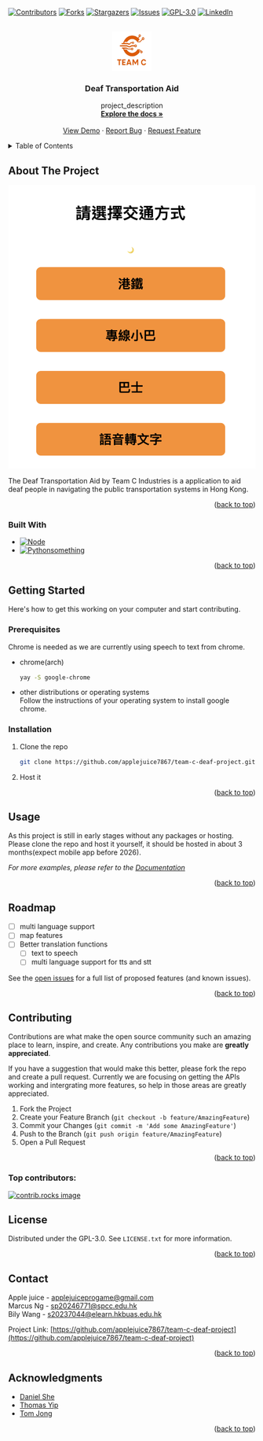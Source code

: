 <!-- Improved compatibility of back to top link: See: https://github.com/othneildrew/Best-README-Template/pull/73 -->
<a id="readme-top"></a>
<!--
*** Thanks for checking out the Best-README-Template. If you have a suggestion
*** that would make this better, please fork the repo and create a pull request
*** or simply open an issue with the tag "enhancement".
*** Don't forget to give the project a star!
*** Thanks again! Now go create something AMAZING! :D
-->



<!-- PROJECT SHIELDS -->
<!--
*** I'm using markdown "reference style" links for readability.
*** Reference links are enclosed in brackets [ ] instead of parentheses ( ).
*** See the bottom of this document for the declaration of the reference variables
*** for contributors-url, forks-url, etc. This is an optional, concise syntax you may use.
*** https://www.markdownguide.org/basic-syntax/#reference-style-links
-->
[![Contributors][contributors-shield]][contributors-url]
[![Forks][forks-shield]][forks-url]
[![Stargazers][stars-shield]][stars-url]
[![Issues][issues-shield]][issues-url]
[![GPL-3.0][license-shield]][license-url]
[![LinkedIn][linkedin-shield]][linkedin-url]



<!-- PROJECT LOGO -->
<br />
<div align="center">
  <a href="https://github.com/applejuice7867/team-c-deaf-project">
    <img src="images/logo.png" alt="Logo" width="80" height="80">
  </a>

<h3 align="center">Deaf Transportation Aid</h3>

  <p align="center">
    project_description
    <br />
    <a href="https://github.com/applejuice7867/team-c-deaf-project"><strong>Explore the docs »</strong></a>
    <br />
    <br />
    <a href="https://github.com/applejuice7867/team-c-deaf-project">View Demo</a>
    &middot;
    <a href="https://github.com/applejuice7867/team-c-deaf-project/issues/new?labels=bug&template=bug-report---.md">Report Bug</a>
    &middot;
    <a href="https://github.com/applejuice7867/team-c-deaf-project/issues/new?labels=enhancement&template=feature-request---.md">Request Feature</a>
  </p>
</div>



<!-- TABLE OF CONTENTS -->
<details>
  <summary>Table of Contents</summary>
  <ol>
    <li>
      <a href="#about-the-project">About The Project</a>
      <ul>
        <li><a href="#built-with">Built With</a></li>
      </ul>
    </li>
    <li>
      <a href="#getting-started">Getting Started</a>
      <ul>
        <li><a href="#prerequisites">Prerequisites</a></li>
        <li><a href="#installation">Installation</a></li>
      </ul>
    </li>
    <li><a href="#usage">Usage</a></li>
    <li><a href="#roadmap">Roadmap</a></li>
    <li><a href="#contributing">Contributing</a></li>
    <li><a href="#license">License</a></li>
    <li><a href="#contact">Contact</a></li>
    <li><a href="#acknowledgments">Acknowledgments</a></li>
  </ol>
</details>



<!-- ABOUT THE PROJECT -->
## About The Project

[![Product Name Screen Shot][product-screenshot]]()

The Deaf Transportation Aid by Team C Industries is a application to aid deaf people in navigating the public transportation systems in Hong Kong.

<p align="right">(<a href="#readme-top">back to top</a>)</p>



### Built With

* [![Node][Node.js]][Node-url]
* [![Pythonsomething][Python]][Python-url]

<p align="right">(<a href="#readme-top">back to top</a>)</p>



<!-- GETTING STARTED -->
## Getting Started

Here's how to get this working on your computer and start contributing.

### Prerequisites

Chrome is needed as we are currently using speech to text from chrome.  
* chrome(arch)
  ```sh
  yay -S google-chrome
  ```
* other distributions or operating systems  
  Follow the instructions of your operating system to install google chrome.  

### Installation

1. Clone the repo
   ```sh
   git clone https://github.com/applejuice7867/team-c-deaf-project.git
   ```
2. Host it

<p align="right">(<a href="#readme-top">back to top</a>)</p>



<!-- USAGE EXAMPLES -->
## Usage

As this project is still in early stages without any packages or hosting. Please clone the repo and host it yourself, it should be hosted in about 3 months(expect mobile app before 2026).

_For more examples, please refer to the [Documentation](https://example.com)_

<p align="right">(<a href="#readme-top">back to top</a>)</p>



<!-- ROADMAP -->
## Roadmap

- [ ] multi language support
- [ ] map features
- [ ] Better translation functions
    - [ ] text to speech
    - [ ] multi language support for tts and stt

See the [open issues](https://github.com/applejuice7867/team-c-deaf-project/issues) for a full list of proposed features (and known issues).

<p align="right">(<a href="#readme-top">back to top</a>)</p>



<!-- CONTRIBUTING -->
## Contributing

Contributions are what make the open source community such an amazing place to learn, inspire, and create. Any contributions you make are **greatly appreciated**.

If you have a suggestion that would make this better, please fork the repo and create a pull request. Currently we are focusing on getting the APIs working and intergrating more features, so help in those areas are greatly appreciated.

1. Fork the Project
2. Create your Feature Branch (`git checkout -b feature/AmazingFeature`)
3. Commit your Changes (`git commit -m 'Add some AmazingFeature'`)
4. Push to the Branch (`git push origin feature/AmazingFeature`)
5. Open a Pull Request

<p align="right">(<a href="#readme-top">back to top</a>)</p>

### Top contributors:

<a href="https://github.com/applejuice7867/team-c-deaf-project/graphs/contributors">
  <img src="https://contrib.rocks/image?repo=applejuice7867/team-c-deaf-project" alt="contrib.rocks image" />
</a>



<!-- LICENSE -->
## License

Distributed under the GPL-3.0. See `LICENSE.txt` for more information.

<p align="right">(<a href="#readme-top">back to top</a>)</p>



<!-- CONTACT -->
## Contact

Apple juice - applejuiceprogame@gmail.com  
Marcus Ng - sp20246771@spcc.edu.hk  
Bily Wang - s20237044@elearn.hkbuas.edu.hk  

Project Link: [https://github.com/applejuice7867/team-c-deaf-project](https://github.com/applejuice7867/team-c-deaf-project)

<p align="right">(<a href="#readme-top">back to top</a>)</p>



<!-- ACKNOWLEDGMENTS -->
## Acknowledgments

* [Daniel She](https://github.com/shedaniel)
* [Thomas Yip](https://github.com/yipthomas1)
* [Tom Jong](https://github.com/JYWTom)

<p align="right">(<a href="#readme-top">back to top</a>)</p>



<!-- MARKDOWN LINKS & IMAGES -->
<!-- https://www.markdownguide.org/basic-syntax/#reference-style-links -->
[contributors-shield]: https://img.shields.io/github/contributors/applejuice7867/team-c-deaf-project.svg?style=for-the-badge
[contributors-url]: https://github.com/applejuice7867/team-c-deaf-project/graphs/contributors
[forks-shield]: https://img.shields.io/github/forks/applejuice7867/team-c-deaf-project.svg?style=for-the-badge
[forks-url]: https://github.com/applejuice7867/team-c-deaf-project/network/members
[stars-shield]: https://img.shields.io/github/stars/applejuice7867/team-c-deaf-project.svg?style=for-the-badge
[stars-url]: https://github.com/applejuice7867/team-c-deaf-project/stargazers
[issues-shield]: https://img.shields.io/github/issues/applejuice7867/team-c-deaf-project.svg?style=for-the-badge
[issues-url]: https://github.com/applejuice7867/team-c-deaf-project/issues
[license-shield]: https://img.shields.io/github/license/applejuice7867/team-c-deaf-project.svg?style=for-the-badge
[license-url]: https://github.com/applejuice7867/team-c-deaf-project/blob/master/LICENSE.txt
[linkedin-shield]: https://img.shields.io/badge/-LinkedIn-black.svg?style=for-the-badge&logo=linkedin&colorB=555
[linkedin-url]: https://linkedin.com/in/linkedin_username
[product-screenshot]: images/screenshot.png
[Node-url]: https://nodejs.org/en
[Node.js]: https://img.shields.io/badge/node.js-339933?style=for-the-badge&logo=Node.js&logoColor=white
[Python-url]: https://www.python.org/
[Python]: https://img.shields.io/badge/python-3670A0?style=for-the-badge&logo=python&logoColor=ffdd54